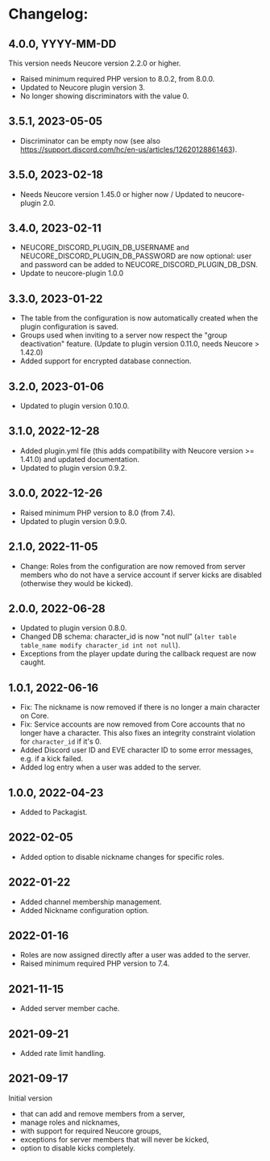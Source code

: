 # Changelog:

## 4.0.0, YYYY-MM-DD

This version needs Neucore version 2.2.0 or higher.

- Raised minimum required PHP version to 8.0.2, from 8.0.0.
- Updated to Neucore plugin version 3.
- No longer showing discriminators with the value 0.

## 3.5.1, 2023-05-05

- Discriminator can be empty now (see also https://support.discord.com/hc/en-us/articles/12620128861463).

## 3.5.0, 2023-02-18

- Needs Neucore version 1.45.0 or higher now / Updated to neucore-plugin 2.0.

## 3.4.0, 2023-02-11

- NEUCORE_DISCORD_PLUGIN_DB_USERNAME and NEUCORE_DISCORD_PLUGIN_DB_PASSWORD are now optional: user and password
  can be added to NEUCORE_DISCORD_PLUGIN_DB_DSN.
- Update to neucore-plugin 1.0.0

## 3.3.0, 2023-01-22

- The table from the configuration is now automatically created when the plugin configuration is saved.
- Groups used when inviting to a server now respect the "group deactivation" feature. (Update to plugin
  version 0.11.0, needs Neucore > 1.42.0)
- Added support for encrypted database connection.

## 3.2.0, 2023-01-06

- Updated to plugin version 0.10.0.

## 3.1.0, 2022-12-28

- Added plugin.yml file (this adds compatibility with Neucore version >= 1.41.0) and updated documentation.
- Updated to plugin version 0.9.2.

## 3.0.0, 2022-12-26

- Raised minimum PHP version to 8.0 (from 7.4).
- Updated to plugin version 0.9.0.

## 2.1.0, 2022-11-05

- Change: Roles from the configuration are now removed from server members who do not have a service account if
  server kicks are disabled (otherwise they would be kicked).

## 2.0.0, 2022-06-28

- Updated to plugin version 0.8.0.
- Changed DB schema: character_id is now "not null" (`alter table table_name modify character_id int not null`).
- Exceptions from the player update during the callback request are now caught.

## 1.0.1, 2022-06-16

- Fix: The nickname is now removed if there is no longer a main character on Core.
- Fix: Service accounts are now removed from Core accounts that no longer have a character. This also fixes an
  integrity constraint violation for `character_id` if it's 0.
- Added Discord user ID and EVE character ID to some error messages, e.g. if a kick failed.
- Added log entry when a user was added to the server.

## 1.0.0, 2022-04-23

- Added to Packagist.

## 2022-02-05

- Added option to disable nickname changes for specific roles.

## 2022-01-22

- Added channel membership management.
- Added Nickname configuration option.

## 2022-01-16

- Roles are now assigned directly after a user was added to the server.
- Raised minimum required PHP version to 7.4.

## 2021-11-15

- Added server member cache.

## 2021-09-21

- Added rate limit handling.

## 2021-09-17

Initial version  

- that can add and remove members from a server, 
- manage roles and nicknames, 
- with support for required Neucore groups, 
- exceptions for server members that will never be kicked, 
- option to disable kicks completely.
